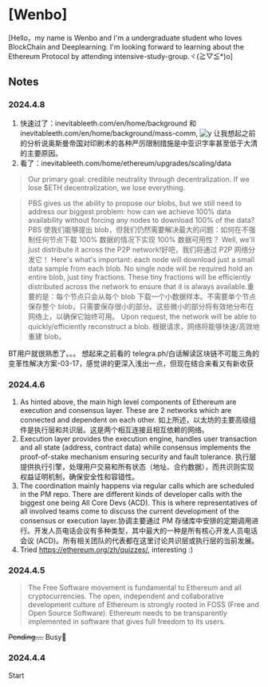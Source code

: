 # [Wenbo]

[Hello，my name is Wenbo and I'm a undergraduate student who loves BlockChain and Deeplearning. I'm looking forward to learning about the Ethereum Protocol by attending intensive-study-group.ヾ(≧▽≦*)o]

## Notes
### 2024.4.8
1. 快速过了：inevitableeth.com/en/home/background 和 inevitableeth.com/en/home/background/mass-comm, ![y](印刷技术传播图tps://github.com/brucexu-eth/intensive-ethereum-protocol-study-group/assets/78262508/4369768c-2735-4d2c-a6ce-12f205cad48c) 让我想起之前的分析说奥斯曼帝国对印刷术的各种严厉限制措施是中亚识字率甚至低于大清的主要原因。
2. 看了：inevitableeth.com/home/ethereum/upgrades/scaling/data
> Our primary goal: credible neutrality through decentralization. If we lose $ETH decentralization, we lose everything.

> PBS gives us the ability to propose our blobs, but we still need to address our biggest problem: how can we achieve 100% data availability without forcing any nodes to download 100% of the data?PBS 使我们能够提出 blob，但我们仍然需要解决最大的问题：如何在不强制任何节点下载 100% 数据的情况下实现 100% 数据可用性？
Well, we'll just distribute it across the P2P network!好吧，我们将通过 P2P 网络分发它！
Here's what's important: each node will download just a small data sample from each blob. No single node will be required hold an entire blob, just tiny fractions. These tiny fractions will be efficiently distributed across the network to ensure that it is always available.重要的是：每个节点只会从每个 blob 下载一个小数据样本。不需要单个节点保存整个 blob，只需要保存很小的部分。这些微小的部分将有效地分布在网络上，以确保它始终可用。
Upon request, the network will be able to quickly/efficiently reconstruct a blob. 根据请求，网络将能够快速/高效地重建 blob。

BT用户就很熟悉了。。。
想起来之前看的 telegra.ph/白话解读区块链不可能三角的变革性解决方案-03-17，感觉讲的更深入浅出一点，但现在结合来看又有新收获


### 2024.4.6
1. As hinted above, the main high level components of Ethereum are execution and consensus layer. These are 2 networks which are connected and dependent on each other.
如上所述，以太坊的主要高级组件是执行层和共识层。这是两个相互连接且相互依赖的网络。
2. Execution layer provides the execution engine, handles user transaction and all state (address, contract data) while consensus implements the proof-of-stake mechanism ensuring security and fault tolerance.
执行层提供执行引擎，处理用户交易和所有状态（地址、合约数据），而共识则实现权益证明机制，确保安全性和容错性。
3. The coordination mainly happens via regular calls which are scheduled in the PM repo. There are different kinds of developer calls with the biggest one being All Core Devs (ACD). This is where representatives of all involved teams come to discuss the current development of the consensus or execution layer.协调主要通过 PM 存储库中安排的定期调用进行。开发人员电话会议有多种类型，其中最大的一种是所有核心开发人员电话会议 (ACD)。所有相关团队的代表都在这里讨论共识层或执行层的当前发展。
4. Tried https://ethereum.org/zh/quizzes/, interesting :)

### 2024.4.5

> The Free Software movement is fundamental to Ethereum and all cryptocurrencies. The open, independent and collaborative development culture of Ethereum is strongly rooted in FOSS (Free and Open Source Software). Ethereum needs to be transparently implemented in software that gives full freedom to its users.

~~Pending....~~ Busy🥲

### 2024.4.4

Start
